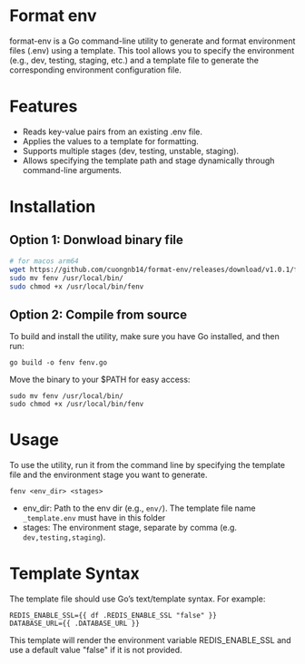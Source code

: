 # Format env
format-env is a Go command-line utility to generate and format environment files (.env) using a template. This tool allows you to specify the environment (e.g., dev, testing, staging, etc.) and a template file to generate the corresponding environment configuration file.

# Features
- Reads key-value pairs from an existing .env file.
- Applies the values to a template for formatting.
- Supports multiple stages (dev, testing, unstable, staging).
- Allows specifying the template path and stage dynamically through command-line arguments.

# Installation
## Option 1: Donwload binary file
```sh
# for macos arm64 
wget https://github.com/cuongnb14/format-env/releases/download/v1.0.1/fenv_darwin_arm64 -O fenv
sudo mv fenv /usr/local/bin/
sudo chmod +x /usr/local/bin/fenv
```

## Option 2: Compile from source
To build and install the utility, make sure you have Go installed, and then run:
```
go build -o fenv fenv.go
```

Move the binary to your $PATH for easy access:
```
sudo mv fenv /usr/local/bin/
sudo chmod +x /usr/local/bin/fenv
```
# Usage

To use the utility, run it from the command line by specifying the template file and the environment stage you want to generate.
```
fenv <env_dir> <stages>
```
- env_dir: Path to the env dir (e.g., `env/`). The template file name `_template.env` must have in this folder
- stages: The environment stage, separate by comma (e.g. `dev,testing,staging`).

# Template Syntax
The template file should use Go’s text/template syntax. For example:
```
REDIS_ENABLE_SSL={{ df .REDIS_ENABLE_SSL "false" }}
DATABASE_URL={{ .DATABASE_URL }}
```
This template will render the environment variable REDIS_ENABLE_SSL and use a default value "false" if it is not provided.
